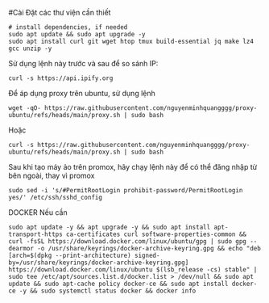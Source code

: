 #Cài Đặt các thư viện cần thiết

```
# install dependencies, if needed
sudo apt update && sudo apt upgrade -y
sudo apt install curl git wget htop tmux build-essential jq make lz4 gcc unzip -y
```

Sử dụng lệnh này trước và sau để so sánh IP:

```
curl -s https://api.ipify.org
```


Để áp dụng proxy trên ubuntu, sử dụng lệnh

```
wget -qO- https://raw.githubusercontent.com/nguyenminhquangggg/proxy-ubuntu/refs/heads/main/proxy.sh | sudo bash
```
Hoặc 

```
curl -s https://raw.githubusercontent.com/nguyenminhquangggg/proxy-ubuntu/refs/heads/main/proxy.sh | sudo bash
```



Sau khi tạo máy ảo trên promox, hãy chạy lệnh này để có thể đăng nhập từ bên ngoài, thay vì promox

```
sudo sed -i 's/#PermitRootLogin prohibit-password/PermitRootLogin yes/' /etc/ssh/sshd_config
```



DOCKER Nếu cần

```
sudo apt update -y && apt upgrade -y && sudo apt install apt-transport-https ca-certificates curl software-properties-common && curl -fsSL https://download.docker.com/linux/ubuntu/gpg | sudo gpg --dearmor -o /usr/share/keyrings/docker-archive-keyring.gpg && echo "deb [arch=$(dpkg --print-architecture) signed-by=/usr/share/keyrings/docker-archive-keyring.gpg] https://download.docker.com/linux/ubuntu $(lsb_release -cs) stable" | sudo tee /etc/apt/sources.list.d/docker.list > /dev/null && sudo apt update && sudo apt-cache policy docker-ce && sudo apt install docker-ce -y && sudo systemctl status docker && docker info
```
